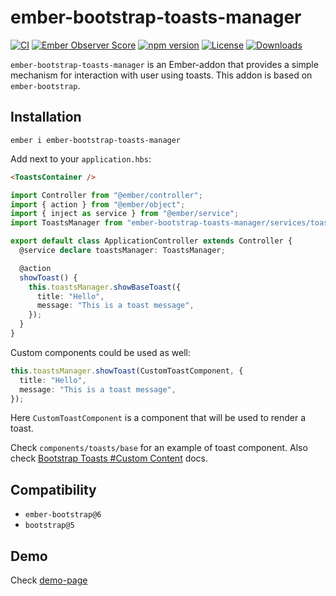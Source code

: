# ember-bootstrap-toasts-manager

[![CI](https://github.com/onechiporenko/ember-bootstrap-toasts-manager/actions/workflows/ci.yml/badge.svg)](https://github.com/onechiporenko/ember-bootstrap-toasts-manager/actions/workflows/ci.yml)
[![Ember Observer Score](https://emberobserver.com/badges/ember-bootstrap-toasts-manager.svg)](https://emberobserver.com/addons/ember-bootstrap-toasts-manager)
[![npm version](https://badge.fury.io/js/ember-bootstrap-toasts-manager.png)](http://badge.fury.io/js/ember-bootstrap-toasts-manager)
[![License](http://img.shields.io/:license-mit-blue.svg)](http://doge.mit-license.org)
[![Downloads](http://img.shields.io/npm/dm/ember-bootstrap-toasts-manager.svg)](https://www.npmjs.com/package/ember-bootstrap-toasts-manager)

`ember-bootstrap-toasts-manager` is an Ember-addon that provides a simple mechanism for interaction with user using toasts. This addon is based on `ember-bootstrap`.

## Installation

`ember i ember-bootstrap-toasts-manager`

Add next to your `application.hbs`:

```html
<ToastsContainer />
```

```typescript
import Controller from "@ember/controller";
import { action } from "@ember/object";
import { inject as service } from "@ember/service";
import ToastsManager from "ember-bootstrap-toasts-manager/services/toasts-manager";

export default class ApplicationController extends Controller {
  @service declare toastsManager: ToastsManager;

  @action
  showToast() {
    this.toastsManager.showBaseToast({
      title: "Hello",
      message: "This is a toast message",
    });
  }
}
```

Custom components could be used as well:

```typescript
this.toastsManager.showToast(CustomToastComponent, {
  title: "Hello",
  message: "This is a toast message",
});
```

Here `CustomToastComponent` is a component that will be used to render a toast.

Check `components/toasts/base` for an example of toast component. Also check [Bootstrap Toasts #Custom Content](https://getbootstrap.com/docs/5.3/components/toasts/#custom-content) docs.

## Compatibility

- `ember-bootstrap@6`
- `bootstrap@5`

## Demo

Check [demo-page](https://onechiporenko.github.io/ember-bootstrap-toasts-manager/#/demo)
